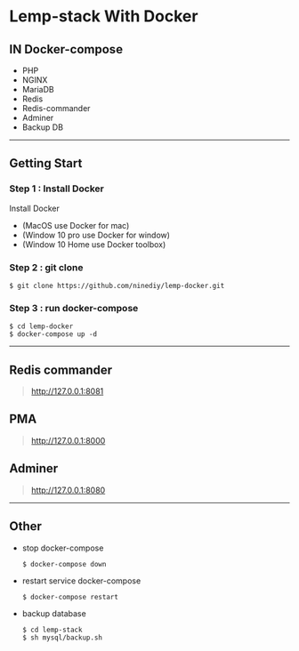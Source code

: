 # Lemp-stack With Docker
## IN Docker-compose
* PHP
* NGINX
* MariaDB
* Redis
* Redis-commander
* Adminer
* Backup DB

---
## Getting Start
### Step 1 : Install Docker
Install Docker 
- (MacOS use Docker for mac)
- (Window 10 pro use Docker for window)
- (Window 10 Home use Docker toolbox)
### Step 2 : git clone
```
$ git clone https://github.com/ninediy/lemp-docker.git
```
### Step 3 : run docker-compose
```
$ cd lemp-docker
$ docker-compose up -d
```
---
## Redis commander
> http://127.0.0.1:8081
## PMA
> http://127.0.0.1:8000
## Adminer
> http://127.0.0.1:8080
---
## Other
 - stop docker-compose
    ```
    $ docker-compose down
    ```
- restart service docker-compose
    ```
    $ docker-compose restart
    ```
- backup database
    ```
    $ cd lemp-stack
    $ sh mysql/backup.sh
    ```
